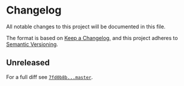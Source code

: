 # Changelog

All notable changes to this project will be documented in this file.

The format is based on [Keep a Changelog](https://keepachangelog.com/en/1.0.0/), and this project adheres to [Semantic Versioning](https://semver.org/spec/v2.0.0.html).

## Unreleased

For a full diff see [`7fd0b8b...master`][7fd0b8b...master].

[7fd0b8b...master]: https://github.com/ergebnis/symfony-application-template/compare/7fd0b8b...master
